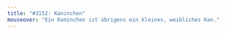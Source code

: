 ```yaml
---
title: "#3152: Kaninchen"
mouseover: "Ein Kaninchen ist übrigens ein kleines, weibliches Kan."
---
```



